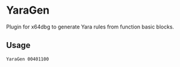 # YaraGen

Plugin for x64dbg to generate Yara rules from function basic blocks.

## Usage

`YaraGen 00401100`
